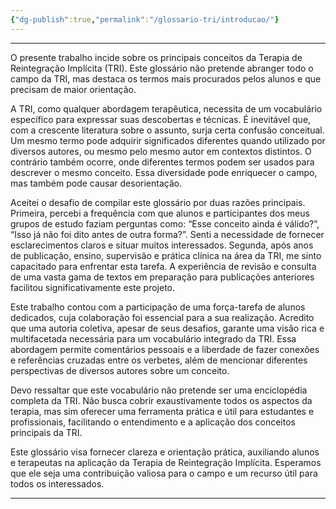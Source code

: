 ```yaml
---
{"dg-publish":true,"permalink":"/glossario-tri/introducao/"}
---
```



---
O presente trabalho incide sobre os principais conceitos da Terapia de Reintegração Implícita (TRI). Este glossário não pretende abranger todo o campo da TRI, mas destaca os termos mais procurados pelos alunos e que precisam de maior orientação.

A TRI, como qualquer abordagem terapêutica, necessita de um vocabulário específico para expressar suas descobertas e técnicas. É inevitável que, com a crescente literatura sobre o assunto, surja certa confusão conceitual. Um mesmo termo pode adquirir significados diferentes quando utilizado por diversos autores, ou mesmo pelo mesmo autor em contextos distintos. O contrário também ocorre, onde diferentes termos podem ser usados para descrever o mesmo conceito. Essa diversidade pode enriquecer o campo, mas também pode causar desorientação.

Aceitei o desafio de compilar este glossário por duas razões principais. Primeira, percebi a frequência com que alunos e participantes dos meus grupos de estudo faziam perguntas como: “Esse conceito ainda é válido?”, “Isso já não foi dito antes de outra forma?”. Senti a necessidade de fornecer esclarecimentos claros e situar muitos interessados. Segunda, após anos de publicação, ensino, supervisão e prática clínica na área da TRI, me sinto capacitado para enfrentar esta tarefa. A experiência de revisão e consulta de uma vasta gama de textos em preparação para publicações anteriores facilitou significativamente este projeto.

Este trabalho contou com a participação de uma força-tarefa de alunos dedicados, cuja colaboração foi essencial para a sua realização. Acredito que uma autoria coletiva, apesar de seus desafios, garante uma visão rica e multifacetada necessária para um vocabulário integrado da TRI. Essa abordagem permite comentários pessoais e a liberdade de fazer conexões e referências cruzadas entre os verbetes, além de mencionar diferentes perspectivas de diversos autores sobre um conceito.

Devo ressaltar que este vocabulário não pretende ser uma enciclopédia completa da TRI. Não busca cobrir exaustivamente todos os aspectos da terapia, mas sim oferecer uma ferramenta prática e útil para estudantes e profissionais, facilitando o entendimento e a aplicação dos conceitos principais da TRI.

Este glossário visa fornecer clareza e orientação prática, auxiliando alunos e terapeutas na aplicação da Terapia de Reintegração Implícita. Esperamos que ele seja uma contribuição valiosa para o campo e um recurso útil para todos os interessados.

----


